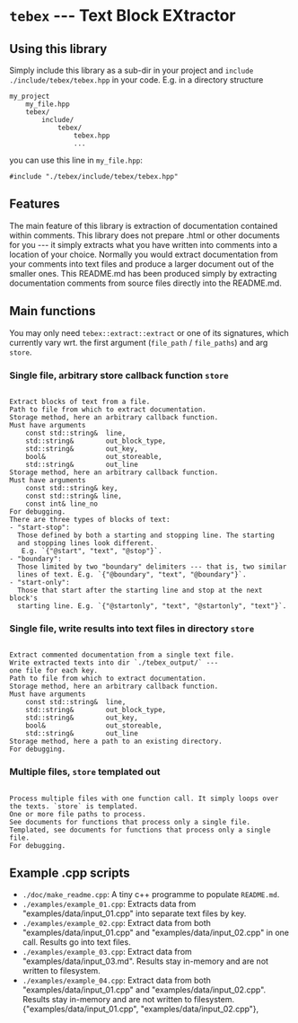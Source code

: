 <!-- generated by ./doc/make_readme.sh; do not edit manually -->

# `tebex` --- Text Block EXtractor

## Using this library

Simply include this library as a sub-dir in your project and `include`
`./include/tebex/tebex.hpp` in your code. E.g. in a directory structure

```
my_project
    my_file.hpp
    tebex/
        include/
            tebex/
                tebex.hpp
                ...
```

you can use this line in `my_file.hpp`:

```
#include "./tebex/include/tebex/tebex.hpp"
```

 ## Features

 The main feature of this library is extraction of documentation
 contained within comments. This library does not prepare .html or other
 documents for you --- it simply extracts what you have written into
 comments into a location of your choice. Normally you would extract
 documentation from your comments into text files and produce
 a larger document out of the smaller ones. This README.md has been
 produced simply by extracting documentation comments from source files
 directly into the README.md.

 ## Main functions

 You may only need `tebex::extract::extract` or one of its signatures,
 which currently vary wrt. the first argument (`file_path` / `file_paths`)
 and arg `store`.

 ### Single file, arbitrary store callback function `store`
 ```

 Extract blocks of text from a file.
 Path to file from which to extract documentation.
 Storage method, here an arbitrary callback function.
 Must have arguments
     const std::string&  line,
     std::string&        out_block_type,
     std::string&        out_key,
     bool&               out_storeable,
     std::string&        out_line
 Storage method, here an arbitrary callback function.
 Must have arguments
     const std::string& key,
     const std::string& line,
     const int& line_no
 For debugging.
 There are three types of blocks of text:
 - "start-stop":
   Those defined by both a starting and stopping line. The starting
   and stopping lines look different.
    E.g. `{"@start", "text", "@stop"}`.
 - "boundary":
   Those limited by two "boundary" delimiters --- that is, two similar
   lines of text. E.g. `{"@boundary", "text", "@boundary"}`.
 - "start-only":
   Those that start after the starting line and stop at the next block's
   starting line. E.g. `{"@startonly", "text", "@startonly", "text"}`.
 ```


 ### Single file, write results into text files in directory `store`
 ```

 Extract commented documentation from a single text file.
 Write extracted texts into dir `./tebex_output/` ---
 one file for each key.
 Path to file from which to extract documentation.
 Storage method, here an arbitrary callback function.
 Must have arguments
     const std::string&  line,
     std::string&        out_block_type,
     std::string&        out_key,
     bool&               out_storeable,
     std::string&        out_line
 Storage method, here a path to an existing directory.
 For debugging.
 ```


 ### Multiple files, `store` templated out
 ```

 Process multiple files with one function call. It simply loops over
 the texts. `store` is templated.
 One or more file paths to process.
 See documents for functions that process only a single file.
 Templated, see documents for functions that process only a single file.
 For debugging.
 ```

 ## Example .cpp scripts
 
 - `./doc/make_readme.cpp`: A tiny c++ programme to populate `README.md`.
 - `./examples/example_01.cpp`: Extracts data from
   "examples/data/input_01.cpp" into separate text files by key.
 - `./examples/example_02.cpp`: Extract data from both
   "examples/data/input_01.cpp" and "examples/data/input_02.cpp"
   in one call. Results go into text files.
 - `./examples/example_03.cpp`: Extract data from
   "examples/data/input_03.md". 
   Results stay in-memory and are not written to filesystem.
 - `./examples/example_04.cpp`: Extract data from both
   "examples/data/input_01.cpp" and "examples/data/input_02.cpp".
   Results stay in-memory and are not written to filesystem.
    {"examples/data/input_01.cpp", "examples/data/input_02.cpp"},
